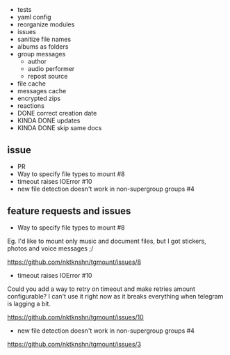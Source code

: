 ##
- tests
- yaml config
- reorganize modules
- issues
- sanitize file names
- albums as folders
- group messages
    - author
    - audio performer
    - repost source
- file cache
- messages cache
- encrypted zips
- reactions
- DONE correct creation date
- KINDA DONE updates
- KINDA DONE skip same docs

## issue
-  PR
-  Way to specify file types to mount #8 
-  timeout raises IOError #10 
-  new file detection doesn't work in non-supergroup groups #4 


## feature requests and issues
-  Way to specify file types to mount #8 

Eg. I'd like to mount only music and document files, but I got stickers, photos and voice messages ;/

https://github.com/nktknshn/tgmount/issues/8

-  timeout raises IOError #10 

Could you add a way to retry on timeout and make retries amount configurable?
I can't use it right now as it breaks everything when telegram is lagging a bit.

https://github.com/nktknshn/tgmount/issues/10

-  new file detection doesn't work in non-supergroup groups #4 

https://github.com/nktknshn/tgmount/issues/3
